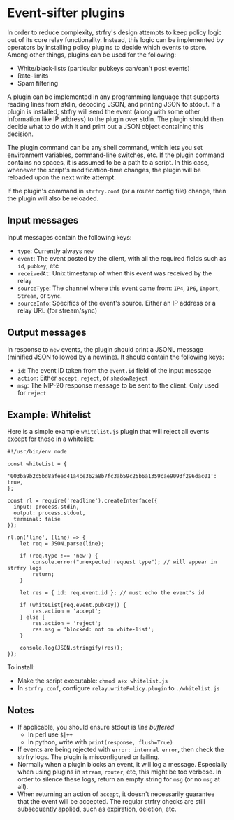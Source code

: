 # Event-sifter plugins

In order to reduce complexity, strfry's design attempts to keep policy logic out of its core relay functionality. Instead, this logic can be implemented by operators by installing policy plugins to decide which events to store. Among other things, plugins can be used for the following:

* White/black-lists (particular pubkeys can/can't post events)
* Rate-limits
* Spam filtering

A plugin can be implemented in any programming language that supports reading lines from stdin, decoding JSON, and printing JSON to stdout. If a plugin is installed, strfry will send the event (along with some other information like IP address) to the plugin over stdin. The plugin should then decide what to do with it and print out a JSON object containing this decision.

The plugin command can be any shell command, which lets you set environment variables, command-line switches, etc. If the plugin command contains no spaces, it is assumed to be a path to a script. In this case, whenever the script's modification-time changes, the plugin will be reloaded upon the next write attempt.

If the plugin's command in `strfry.conf` (or a router config file) change, then the plugin will also be reloaded.


## Input messages

Input messages contain the following keys:

* `type`: Currently always `new`
* `event`: The event posted by the client, with all the required fields such as `id`, `pubkey`, etc
* `receivedAt`: Unix timestamp of when this event was received by the relay
* `sourceType`: The channel where this event came from: `IP4`, `IP6`, `Import`, `Stream`, or `Sync`.
* `sourceInfo`: Specifics of the event's source. Either an IP address or a relay URL (for stream/sync)


## Output messages

In response to `new` events, the plugin should print a JSONL message (minified JSON followed by a newline). It should contain the following keys:

* `id`: The event ID taken from the `event.id` field of the input message
* `action`: Either `accept`, `reject`, or `shadowReject`
* `msg`: The NIP-20 response message to be sent to the client. Only used for `reject`


## Example: Whitelist

Here is a simple example `whitelist.js` plugin that will reject all events except for those in a whitelist:

    #!/usr/bin/env node

    const whiteList = {
        '003ba9b2c5bd8afeed41a4ce362a8b7fc3ab59c25b6a1359cae9093f296dac01': true,
    };

    const rl = require('readline').createInterface({
      input: process.stdin,
      output: process.stdout,
      terminal: false
    });

    rl.on('line', (line) => {
        let req = JSON.parse(line);

        if (req.type !== 'new') {
            console.error("unexpected request type"); // will appear in strfry logs
            return;
        }

        let res = { id: req.event.id }; // must echo the event's id

        if (whiteList[req.event.pubkey]) {
            res.action = 'accept';
        } else {
            res.action = 'reject';
            res.msg = 'blocked: not on white-list';
        }

        console.log(JSON.stringify(res));
    });

To install:

* Make the script executable: `chmod a+x whitelist.js`
* In `strfry.conf`, configure `relay.writePolicy.plugin` to `./whitelist.js`


## Notes

* If applicable, you should ensure stdout is *line buffered*
  * In perl use `$|++`
  * In python, write with `print(response, flush=True)`
* If events are being rejected with `error: internal error`, then check the strfry logs. The plugin is misconfigured or failing.
* Normally when a plugin blocks an event, it will log a message. Especially when using plugins in `stream`, `router`, etc, this might be too verbose. In order to silence these logs, return an empty string for `msg` (or no `msg` at all).
* When returning an action of `accept`, it doesn't necessarily guarantee that the event will be accepted. The regular strfry checks are still subsequently applied, such as expiration, deletion, etc.
